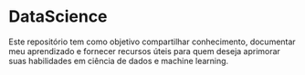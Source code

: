 # DataScience
Este repositório tem como objetivo compartilhar conhecimento, documentar meu aprendizado e fornecer recursos úteis para quem deseja aprimorar suas habilidades em ciência de dados e machine learning.
